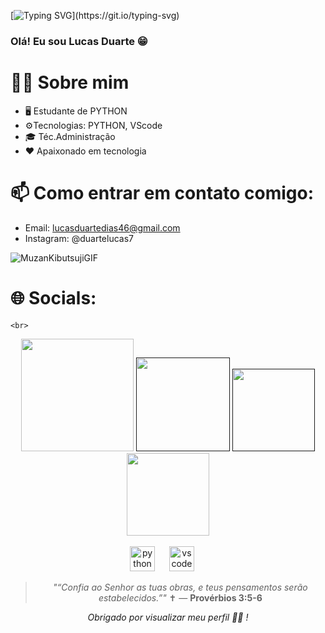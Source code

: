 [![Typing SVG](https://readme-typing-svg.herokuapp.com?font=Poppins&width=650&height=30&lines=print(+%22Eae+rapaziadinha!+Bem+vindos+ao+meu+Git+Hub%22+))](https://git.io/typing-svg)


### Olá! Eu sou Lucas Duarte 😁




#  🙎‍♂️ Sobre mim
- 🖥️ Estudante de PYTHON
- ⚙️Tecnologias: PYTHON, VScode
- 🎓 Téc.Administração
- ❤️ Apaixonado em tecnologia
#  📫 Como entrar em contato comigo:
- Email: lucasduartedias46@gmail.com
- Instagram: @duartelucas7


![MuzanKibutsujiGIF](https://github.com/user-attachments/assets/80f9e537-ee9f-4caa-8e66-18cf6723cd1d)



# 🌐 Socials:
    <br>
 <div align="center">
    <a href="https://www.instagram.com/duartelucas7" target="_blank"><img src="https://img.shields.io/badge/-Instagram-%23E4405F?style=for-the-badge&logo=instagram&logoColor=white" width = "180" target="_blank"></a>
<a href="" target="_blank"><img src="https://img.shields.io/badge/Discord-7289DA?style=for-the-badge&logo=discord&logoColor=white" width = "150" target="_blank"></a> 
    <a href = ""><img src="https://img.shields.io/badge/-Gmail-%23333?style=for-the-badge&logo=gmail&logoColor=white"  width = "132" target="_blank"></a>
    <a href="https://www.linkedin.com/in/mateus-de-sousa-810310236/" target="_blank"><img src="https://img.shields.io/badge/-LinkedIn-%230077B5?style=for-the-badge&logo=linkedin&logoColor=white" width = "132" target="_blank"></a> 
  </div>
<br>

<div align="center">
  <img src="https://cdn.jsdelivr.net/gh/devicons/devicon/icons/python/python-original.svg" height="40" alt="python logo"  />
  <img width="15" />
  <img src="https://cdn.jsdelivr.net/gh/devicons/devicon/icons/vscode/vscode-original.svg" height="40" alt="vscode logo"  />
  <img width="15" />
 

> _"“Confia ao Senhor as tuas obras, e teus pensamentos serão estabelecidos.”"_ ✝️
> — **Provérbios 3:5-6**

<p align="center"><i> Obrigado por visualizar meu perfil 👨‍💻 ! </i></p>




